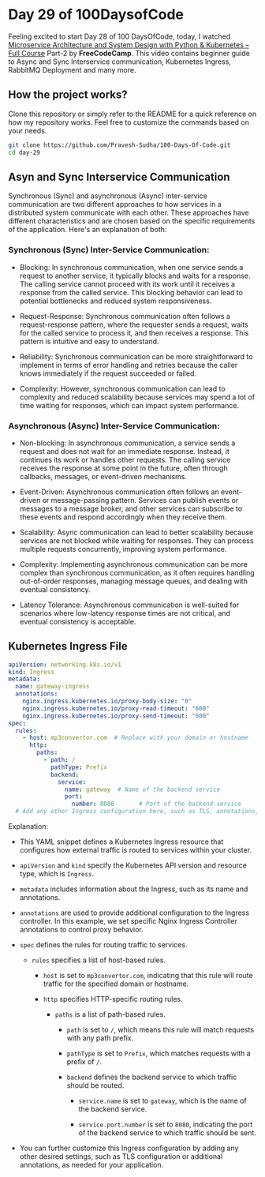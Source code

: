 # Day 29 of 100DaysofCode

Feeling excited to start Day 28 of 100 DaysOfCode, today, I watched [Microservice Architecture and System Design with Python & Kubernetes – Full Course](https://youtu.be/hmkF77F9TLw?si=9v395dfmBrZvUxrX) Part-2 by <b>FreeCodeCamp</b>. This video contains beginner guide to Async and Sync Interservice communication, Kubernetes Ingress, RabbitMQ Deployment and many more.

## How the project works?

Clone this repository or simply refer to the README for a quick reference on how my repository works. Feel free to customize the commands based on your needs.

```bash
git clone https://github.com/Pravesh-Sudha/100-Days-Of-Code.git
cd day-29
```

## Asyn and Sync Interservice Communication

Synchronous (Sync) and asynchronous (Async) inter-service communication are two different approaches to how services in a distributed system communicate with each other. These approaches have different characteristics and are chosen based on the specific requirements of the application. Here's an explanation of both:

### Synchronous (Sync) Inter-Service Communication:

- Blocking: In synchronous communication, when one service sends a request to another service, it typically blocks and waits for a response. The calling service cannot proceed with its work until it receives a response from the called service. This blocking behavior can lead to potential bottlenecks and reduced system responsiveness.

- Request-Response: Synchronous communication often follows a request-response pattern, where the requester sends a request, waits for the called service to process it, and then receives a response. This pattern is intuitive and easy to understand.

- Reliability: Synchronous communication can be more straightforward to implement in terms of error handling and retries because the caller knows immediately if the request succeeded or failed.

- Complexity: However, synchronous communication can lead to complexity and reduced scalability because services may spend a lot of time waiting for responses, which can impact system performance.

### Asynchronous (Async) Inter-Service Communication:

- Non-blocking: In asynchronous communication, a service sends a request and does not wait for an immediate response. Instead, it continues its work or handles other requests. The calling service receives the response at some point in the future, often through callbacks, messages, or event-driven mechanisms.

- Event-Driven: Asynchronous communication often follows an event-driven or message-passing pattern. Services can publish events or messages to a message broker, and other services can subscribe to these events and respond accordingly when they receive them.

- Scalability: Async communication can lead to better scalability because services are not blocked while waiting for responses. They can process multiple requests concurrently, improving system performance.

- Complexity: Implementing asynchronous communication can be more complex than synchronous communication, as it often requires handling out-of-order responses, managing message queues, and dealing with eventual consistency.

- Latency Tolerance: Asynchronous communication is well-suited for scenarios where low-latency response times are not critical, and eventual consistency is acceptable.

## Kubernetes Ingress File

```yaml
apiVersion: networking.k8s.io/v1
kind: Ingress
metadata:
  name: gateway-ingress
  annotations:
    nginx.ingress.kubernetes.io/proxy-body-size: "0"
    nginx.ingress.kubernetes.io/proxy-read-timeout: "600"
    nginx.ingress.kubernetes.io/proxy-send-timeout: "600"
spec:
  rules:
    - host: mp3convertor.com  # Replace with your domain or hostname
      http:
        paths:
          - path: /
            pathType: Prefix
            backend:
              service:
                name: gateway  # Name of the backend service
                port:
                  number: 8080       # Port of the backend service
  # Add any other Ingress configuration here, such as TLS, annotations, etc.
```

Explanation:

- This YAML snippet defines a Kubernetes Ingress resource that configures how external traffic is routed to services within your cluster.

- `apiVersion` and `kind` specify the Kubernetes API version and resource type, which is `Ingress`.

- `metadata` includes information about the Ingress, such as its name and annotations.

- `annotations` are used to provide additional configuration to the Ingress controller. In this example, we set specific Nginx Ingress Controller annotations to control proxy behavior.

- `spec` defines the rules for routing traffic to services.

  - `rules` specifies a list of host-based rules.

    - `host` is set to `mp3convertor.com`, indicating that this rule will route traffic for the specified domain or hostname.

    - `http` specifies HTTP-specific routing rules.

      - `paths` is a list of path-based rules.

        - `path` is set to `/`, which means this rule will match requests with any path prefix.

        - `pathType` is set to `Prefix`, which matches requests with a prefix of `/`.

        - `backend` defines the backend service to which traffic should be routed.

          - `service.name` is set to `gateway`, which is the name of the backend service.

          - `service.port.number` is set to `8080`, indicating the port of the backend service to which traffic should be sent.

- You can further customize this Ingress configuration by adding any other desired settings, such as TLS configuration or additional annotations, as needed for your application.


